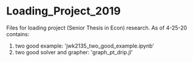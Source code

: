 # Loading_Project_2019
Files for loading project (Senior Thesis in Econ) research. 
As of 4-25-20 contains: 
1. two good example: 'jwk2135_two_good_example.ipynb'
2. two good solver and grapher: 'graph_pt_drip.jl'
